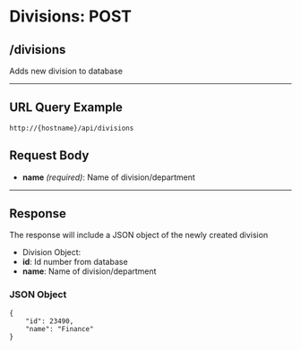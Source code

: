 # Divisions: POST

## /divisions

Adds new division to database

---

## URL Query Example

```
http://{hostname}/api/divisions
```

## Request Body

- **name** *(required)*: Name of division/department

---

## Response

The response will include a JSON object of the newly created division

- Division Object:
 - **id**: Id number from database
 - **name**: Name of division/department

### JSON Object

```
{
	"id": 23490,
    "name": "Finance"
}
```